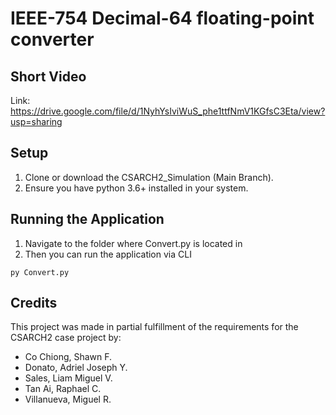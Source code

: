 # IEEE-754 Decimal-64 floating-point converter

## Short Video
Link: https://drive.google.com/file/d/1NyhYsIviWuS_phe1ttfNmV1KGfsC3Eta/view?usp=sharing

## Setup
1. Clone or download the CSARCH2_Simulation (Main Branch).
2. Ensure you have python 3.6+ installed in your system.

## Running the Application
1. Navigate to the folder where Convert.py is located in
2. Then you can run the application via CLI

```
py Convert.py
```

## Credits

This project was made in partial fulfillment of the requirements for the CSARCH2 case project by:
- Co Chiong, Shawn F.
- Donato, Adriel Joseph Y.
- Sales, Liam Miguel V.
- Tan Ai, Raphael C.
- Villanueva, Miguel R.
